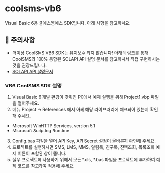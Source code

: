 # coolsms-vb6
Visual Basic 6용 쿨에스엠에스 SDK입니다. 아래 사항을 참고하세요.

## 🛑 주의사항
* 더이상 CoolSMS VB6 SDK는 유지보수 되지 않습니다! 아래의 링크를 통해 CoolSMS와 100% 통합된 SOLAPI API 설명 문서를 참고하셔서 직접 구현하시는 것을 권장드립니다.
* [SOLAPI API 설명문서](https://developers.solapi.com/references/)

### VB6 CoolSMS SDK 설명

1. Visual Basic 6 개발 환경이 갖춰진 PC에서 예제 실행을 위해 Project1.vbp 파일을 열어주세요.
2. 메뉴 Project -> References 에서 아래 해당 라이브러리에 체크되어 있는지 확인해 주세요.
  - Microsoft WinHTTP Services, version 5.1
  - Microsoft Scripting Runtime
3. Config.bas 파일을 열어 API Key, API Secret 설정이 올바른지 확인해 주세요.
4. 프로젝트를 실행하시면 SMS, LMS, MMS, 알림톡, 친구톡, 잔액조회, 목록조회 예제 버튼이 포함된 창이 뜹니다.
5. 실무 프로젝트에 사용하기 위해서 모든 *.cls, *.bas 파일을 프로젝트에 추가하여 예제 코드를 참고하여 적용해 주세요.


